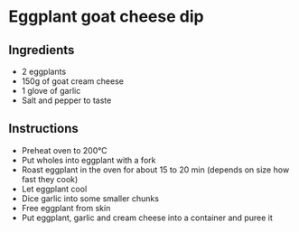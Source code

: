 # Eggplant goat cheese dip

## Ingredients

- 2 eggplants
- 150g of goat cream cheese
- 1 glove of garlic
- Salt and pepper to taste


## Instructions

- Preheat oven to 200°C
- Put wholes into eggplant with a fork
- Roast eggplant in the oven for about 15 to 20 min (depends on size how fast they cook)
- Let eggplant cool
- Dice garlic into some smaller chunks
- Free eggplant from skin
- Put eggplant, garlic and cream cheese into a container and puree it
